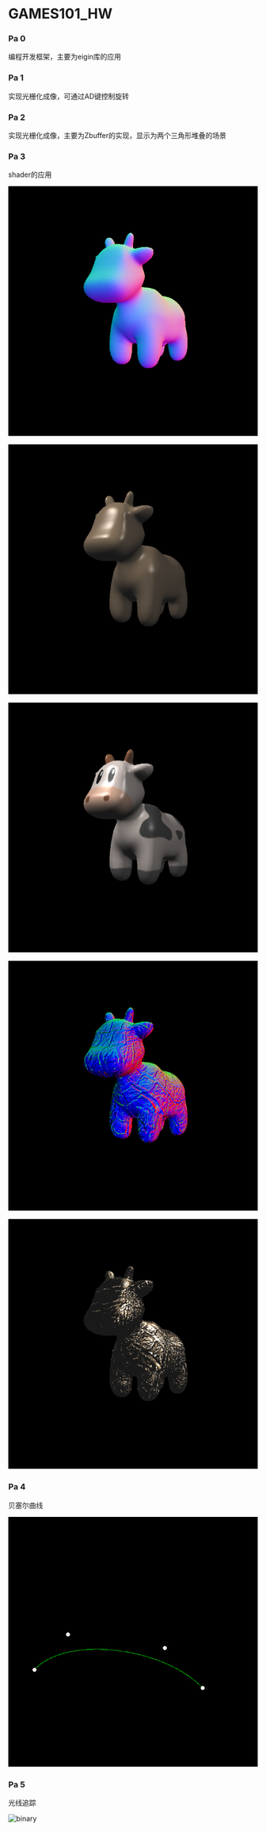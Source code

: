 # GAMES101_HW

### Pa 0

编程开发框架，主要为eigin库的应用



### Pa 1

实现光栅化成像，可通过AD键控制旋转



### Pa 2

实现光栅化成像，主要为Zbuffer的实现，显示为两个三角形堆叠的场景



### Pa 3

shader的应用

![normal](Assignment3/Code/build/normal.png)

![phong](Assignment3/Code/build/phong.png)

![texture](Assignment3/Code/build/texture.png)

![bump](Assignment3/Code/build/bump.png)

![displacement](Assignment3/Code/build/displacement.png)

### Pa 4

贝塞尔曲线

![my_bezier_curve](Assignment4/code/build/my_bezier_curve.png)

### Pa 5

光线追踪

![binary](Assignment5/Code/build/binary.png)

